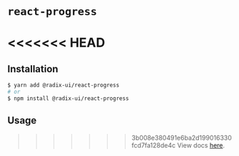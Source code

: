 # `react-progress`

<<<<<<< HEAD
=======
## Installation

```sh
$ yarn add @radix-ui/react-progress
# or
$ npm install @radix-ui/react-progress
```

## Usage

>>>>>>> 3b008e380491e6ba2d199016330fcd7fa128de4c
View docs [here](https://radix-ui.com/primitives/docs/components/progress).
